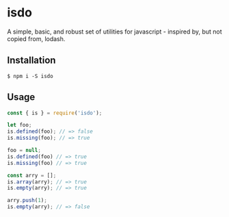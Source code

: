 # isdo
A simple, basic, and robust set of utilities for javascript - inspired by, but not copied from, lodash.

## Installation
`$ npm i -S isdo`

## Usage
```js
const { is } = require('isdo');

let foo;
is.defined(foo); // => false
is.missing(foo); // => true

foo = null;
is.defined(foo) // => true
is.missing(foo) // => true

const arry = [];
is.array(arry); // => true
is.empty(arry); // => true

arry.push(1);
is.empty(arry); // => false
```
